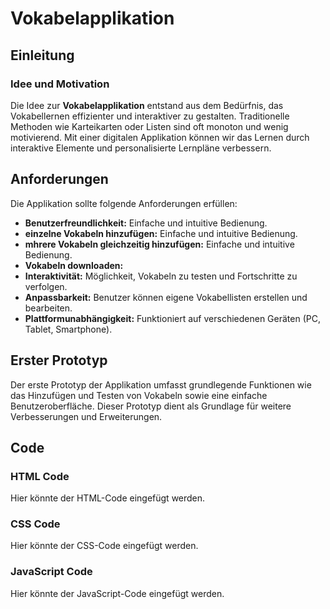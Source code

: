 # Vokabelapplikation

## Einleitung

### Idee und Motivation
Die Idee zur **Vokabelapplikation** entstand aus dem Bedürfnis, das Vokabellernen effizienter und interaktiver zu gestalten. Traditionelle Methoden wie Karteikarten oder Listen sind oft monoton und wenig motivierend. Mit einer digitalen Applikation können wir das Lernen durch interaktive Elemente und personalisierte Lernpläne verbessern.

## Anforderungen
Die Applikation sollte folgende Anforderungen erfüllen:

- **Benutzerfreundlichkeit:** Einfache und intuitive Bedienung.
- **einzelne Vokabeln hinzufügen:** Einfache und intuitive Bedienung.
- **mhrere Vokabeln gleichzeitig hinzufügen:** Einfache und intuitive Bedienung.
- **Vokabeln downloaden:**
- **Interaktivität:** Möglichkeit, Vokabeln zu testen und Fortschritte zu verfolgen.
- **Anpassbarkeit:** Benutzer können eigene Vokabellisten erstellen und bearbeiten.
- **Plattformunabhängigkeit:** Funktioniert auf verschiedenen Geräten (PC, Tablet, Smartphone).

## Erster Prototyp
Der erste Prototyp der Applikation umfasst grundlegende Funktionen wie das Hinzufügen und Testen von Vokabeln sowie eine einfache Benutzeroberfläche. Dieser Prototyp dient als Grundlage für weitere Verbesserungen und Erweiterungen.

## Code
### HTML Code
Hier könnte der HTML-Code eingefügt werden.

### CSS Code
Hier könnte der CSS-Code eingefügt werden.

### JavaScript Code
Hier könnte der JavaScript-Code eingefügt werden.
